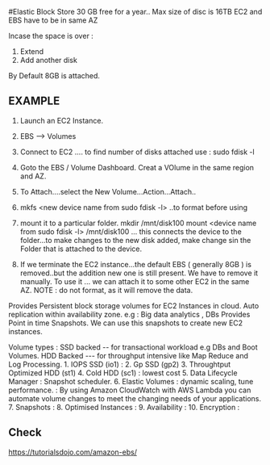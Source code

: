 #Elastic Block Store
30 GB free for a year..
Max size of disc is 16TB
EC2 and EBS have to be in same AZ

Incase the space is over :
1. Extend
2. Add another disk


By Default 8GB is attached.

## EXAMPLE 
1. Launch an EC2 Instance.
2. EBS --> Volumes
3. Connect to EC2 .... to find number of disks attached use : sudo fdisk -l
4. Goto the EBS / Volume Dashboard. Creat a VOlume in the same region and AZ.
5. To Attach....select the New Volume...Action...Attach..
6. mkfs <new device name from sudo fdisk -l> ..to format before using
7. mount it to a particular folder.
    mkdir /mnt/disk100
    mount <device name from sudo fdisk -l> /mnt/disk100
    ... this connects the device to the folder...to make changes to the new disk added, make change sin the Folder that is attached to the device.


8. If we terminate the EC2 instance...the default EBS ( generally 8GB ) is removed..but the addition new one is still present. We have to remove it manually.
    To use it ... we can attach it to some other EC2 in the same AZ.
    NOTE : do not format, as it will remove the  data.



Provides Persistent block storage volumes for EC2 Instances in cloud. Auto replication within availability zone.
  e.g : Big data analytics , DBs
  Provides Point in time Snapshots. We can use this snapshots to create new EC2 instances.

  Volume types : SSD backed -- for transactional workload e.g DBs and Boot Volumes.
                HDD Backed --- for throughput intensive like Map Reduce and Log Processing.
    1. IOPS SSD (io1) :
    2. Gp SSD (gp2)
    3. Throughtput Optimized HDD (st1)
    4. Cold HDD (sc1) : lowest cost
    5. Data Lifecycle Manager : Snapshot scheduler.
    6. Elastic Volumes : dynamic scaling, tune performance. : By using Amazon CloudWatch with AWS Lambda you can automate volume changes to meet the changing needs of your applications.
    7. Snapshots :
    8. Optimised Instances :
    9. Availability :
    10. Encryption :


## Check
https://tutorialsdojo.com/amazon-ebs/